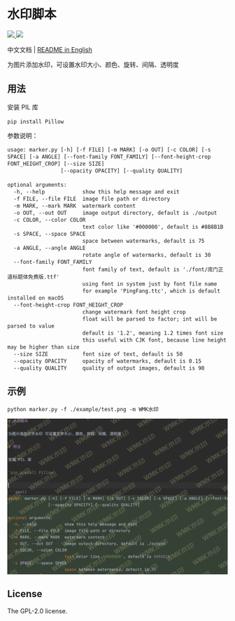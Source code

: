 # 水印脚本

<p>
  <a aria-label="GitHub commit activity" href="https://github.com/berbai/WMK/commits/main" title="GitHub commit activity">
    <img src="https://img.shields.io/github/commit-activity/m/berbai/WMK?style=for-the-badge"/>
  </a>
  <a aria-label="GitHub contributors" href="https://github.com/berbai/WMK/graphs/contributors" title="GitHub contributors">
    <img src="https://img.shields.io/github/contributors/berbai/WMK?color=orange&style=for-the-badge"/>
  </a>
</p>

中文文档 | [README in English](./README.md)

为图片添加水印，可设置水印大小、颜色、旋转、间隔、透明度

## 用法

安装 PIL 库 

`pip install Pillow`

参数说明：

```shell
usage: marker.py [-h] [-f FILE] [-m MARK] [-o OUT] [-c COLOR] [-s SPACE] [-a ANGLE] [--font-family FONT_FAMILY] [--font-height-crop FONT_HEIGHT_CROP] [--size SIZE]
                 [--opacity OPACITY] [--quality QUALITY]

optional arguments:
  -h, --help            show this help message and exit
  -f FILE, --file FILE  image file path or directory
  -m MARK, --mark MARK  watermark content
  -o OUT, --out OUT     image output directory, default is ./output
  -c COLOR, --color COLOR
                        text color like '#000000', default is #8B8B1B
  -s SPACE, --space SPACE
                        space between watermarks, default is 75
  -a ANGLE, --angle ANGLE
                        rotate angle of watermarks, default is 30
  --font-family FONT_FAMILY
                        font family of text, default is './font/庞门正道标题体免费版.ttf'
                        using font in system just by font file name
                        for example 'PingFang.ttc', which is default installed on macOS
  --font-height-crop FONT_HEIGHT_CROP
                        change watermark font height crop
                        float will be parsed to factor; int will be parsed to value
                        default is '1.2', meaning 1.2 times font size
                        this useful with CJK font, because line height may be higher than size
  --size SIZE           font size of text, default is 50
  --opacity OPACITY     opacity of watermarks, default is 0.15
  --quality QUALITY     quality of output images, default is 90
```

## 示例

```shell
python marker.py -f ./example/test.png -m WMK水印 
```

![](output/test.png)


## License

The GPL-2.0 license.